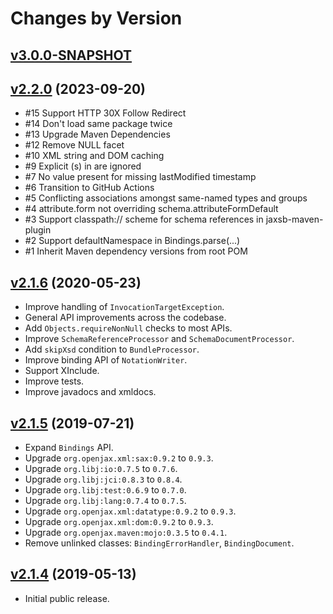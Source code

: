 # Changes by Version

## [v3.0.0-SNAPSHOT](https://github.com/libj/util/compare/74a5114a561297e30fe1b8a2d3fa77666071d58d..HEAD)

## [v2.2.0](https://github.com/jaxsb/jaxsb/compare/c5841176083e1f68b6adebf5e3b20e492dd55bcc..74a5114a561297e30fe1b8a2d3fa77666071d58d) (2023-09-20)
* #15 Support HTTP 30X Follow Redirect
* #14 Don't load same package twice
* #13 Upgrade Maven Dependencies
* #12 Remove NULL facet
* #10 XML string and DOM caching
* #9 Explicit <simpleType>(s) in <union> are ignored
* #7 No value present for missing lastModified timestamp
* #6 Transition to GitHub Actions
* #5 Conflicting associations amongst same-named types and groups
* #4 attribute.form not overriding schema.attributeFormDefault
* #3 Support classpath:// scheme for schema references in jaxsb-maven-plugin
* #2 Support defaultNamespace in Bindings.parse(...)
* #1 Inherit Maven dependency versions from root POM

## [v2.1.6](https://github.com/jaxsb/jaxsb/compare/b2173ee18fed62e354378733903324ce83c6be56..c5841176083e1f68b6adebf5e3b20e492dd55bcc) (2020-05-23)
* Improve handling of `InvocationTargetException`.
* General API improvements across the codebase.
* Add `Objects.requireNonNull` checks to most APIs.
* Improve `SchemaReferenceProcessor` and `SchemaDocumentProcessor`.
* Add `skipXsd` condition to `BundleProcessor`.
* Improve binding API of `NotationWriter`.
* Support XInclude.
* Improve tests.
* Improve javadocs and xmldocs.

## [v2.1.5](https://github.com/jaxsb/jaxsb/compare/e2ffa1b50e5d95d5bad2cf78b8efb80605a0e2cd..b2173ee18fed62e354378733903324ce83c6be56) (2019-07-21)
* Expand `Bindings` API.
* Upgrade `org.openjax.xml:sax:0.9.2` to `0.9.3`.
* Upgrade `org.libj:io:0.7.5` to `0.7.6`.
* Upgrade `org.libj:jci:0.8.3` to `0.8.4`.
* Upgrade `org.libj:test:0.6.9` to `0.7.0`.
* Upgrade `org.libj:lang:0.7.4` to `0.7.5`.
* Upgrade `org.openjax.xml:datatype:0.9.2` to `0.9.3`.
* Upgrade `org.openjax.xml:dom:0.9.2` to `0.9.3`.
* Upgrade `org.openjax.maven:mojo:0.3.5` to `0.4.1`.
* Remove unlinked classes: `BindingErrorHandler`, `BindingDocument`.

## [v2.1.4](https://github.com/entinae/pom/compare/834c0404b4946b64e3aef5050507a6a7cc3d229e..e2ffa1b50e5d95d5bad2cf78b8efb80605a0e2cd) (2019-05-13)
* Initial public release.
